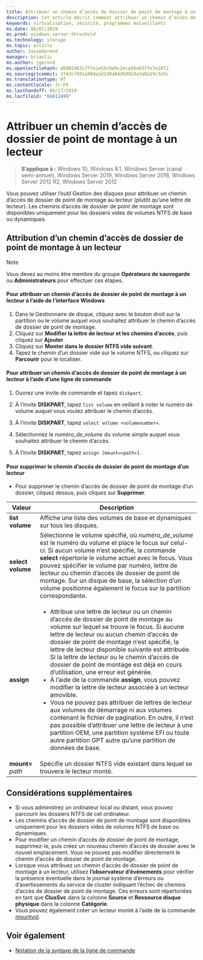 ```yaml
---
title: Attribuer un chemin d’accès de dossier de point de montage à un lecteur
description: Cet article décrit comment attribuer un chemin d’accès de dossier de point de montage à un lecteur (plutôt qu’une lettre de lecteur).
keywords: virtualisation, sécurité, programmes malveillants
ms.date: 06/07/2019
ms.prod: windows-server-threshold
ms.technology: storage
ms.topic: article
author: JasonGerend
manager: brianlic
ms.author: jgerend
ms.openlocfilehash: d09024b3c7f7a1e55c9e9c2ece56e037fe7e16f2
ms.sourcegitcommit: 3743cf691a984e1d140a04d50924a3a0a19c3e5c
ms.translationtype: HT
ms.contentlocale: fr-FR
ms.lasthandoff: 06/17/2019
ms.locfileid: "66812499"
---
```

# <a name="assign-a-mount-point-folder-path-to-a-drive"></a>Attribuer un chemin d’accès de dossier de point de montage à un lecteur

> **S’applique à :** Windows 10, Windows 8.1, Windows Server (canal semi-annuel), Windows Server 2019, Windows Server 2016, Windows Server 2012 R2, Windows Server 2012

Vous pouvez utiliser l’outil Gestion des disques pour attribuer un chemin d’accès de dossier de point de montage au lecteur (plutôt qu’une lettre de lecteur). Les chemins d’accès de dossier de point de montage sont disponibles uniquement pour les dossiers vides de volumes NTFS de base ou dynamiques.

## <a name="assigning-a-mount-point-folder-path-to-a-drive"></a>Attribution d’un chemin d’accès de dossier de point de montage à un lecteur

> [!NOTE]
> Vous devez au moins être membre du groupe **Opérateurs de sauvegarde** ou **Administrateurs** pour effectuer ces étapes.

#### <a name="to-assign-a-mount-point-folder-path-to-a-drive-by-using-the-windows-interface"></a>Pour attribuer un chemin d’accès de dossier de point de montage à un lecteur à l’aide de l’interface Windows

1.  Dans le Gestionnaire de disque, cliquez avec le bouton droit sur la partition ou le volume auquel vous souhaitez attribuer le chemin d’accès de dossier de point de montage. 
2. Cliquez sur **Modifier la lettre de lecteur et les chemins d’accès**, puis cliquez sur **Ajouter**. 
3. Cliquez sur **Monter dans le dossier NTFS vide suivant**.
4. Tapez le chemin d’un dossier vide sur le volume NTFS, ou cliquez sur **Parcourir** pour le localiser.

#### <a name="to-assign-a-mount-point-folder-path-to-a-drive-using-a-command-line"></a>Pour attribuer un chemin d’accès de dossier de point de montage à un lecteur à l’aide d’une ligne de commande

1.  Ouvrez une invite de commande et tapez `diskpart`.

2.  À l’invite **DISKPART**, tapez `list volume` en veillant à noter le numéro de volume auquel vous voulez attribuer le chemin d’accès.

3.  À l’invite **DISKPART**, tapez `select volume <volumenumber>`. 

4. Sélectionnez le *numéro_de_volume* du volume simple auquel vous souhaitez attribuer le chemin d’accès.

5.  À l’invite **DISKPART**, tapez `assign [mount=<path>]`.

#### <a name="to-remove-a-mount-point-folder-path-to-a-drive"></a>Pour supprimer le chemin d’accès de dossier de point de montage d’un lecteur

-   Pour supprimer le chemin d’accès de dossier de point de montage d’un dossier, cliquez dessus, puis cliquez sur **Supprimer**.

| Valeur | Description |
| --- | --- |
| **list volume** | Affiche une liste des volumes de base et dynamiques sur tous les disques. |
| **select volume**        | Sélectionne le volume spécifié, où <em>numéro_de_volume</em> est le numéro du volume et place le focus sur celui-ci. Si aucun volume n’est spécifié, la commande **select** répertorie le volume actuel avec le focus. Vous pouvez spécifier le volume par numéro, lettre de lecteur ou chemin d’accès de dossier de point de montage. Sur un disque de base, la sélection d’un volume positionne également le focus sur la partition correspondante.|
| **assign** | <ul><li> Attribue une lettre de lecteur ou un chemin d’accès de dossier de point de montage au volume sur lequel se trouve le focus. Si aucune lettre de lecteur ou aucun chemin d’accès de dossier de point de montage n’est spécifié, la lettre de lecteur disponible suivante est attribuée. Si la lettre de lecteur ou le chemin d’accès de dossier de point de montage est déjà en cours d’utilisation, une erreur est générée.</li>  <li>À l’aide de la commande **assign**, vous pouvez modifier la lettre de lecteur associée à un lecteur amovible.</li> <li> Vous ne pouvez pas attribuer de lettres de lecteur aux volumes de démarrage ni aux volumes contenant le fichier de pagination. En outre, il n’est pas possible d’attribuer une lettre de lecteur à une partition OEM, une partition système EFI ou toute autre partition GPT autre qu’une partition de données de base.</li></ul> |
| **mount=** <em>path</em> | Spécifie un dossier NTFS vide existant dans lequel se trouvera le lecteur monté.  |

## <a name="additional-considerations"></a>Considérations supplémentaires

-   Si vous administrez un ordinateur local ou distant, vous pouvez parcourir les dossiers NTFS de cet ordinateur.
-   Les chemins d’accès de dossier de point de montage sont disponibles uniquement pour les dossiers vides de volumes NTFS de base ou dynamiques.
-   Pour modifier un chemin d’accès de dossier de point de montage, supprimez-le, puis créez un nouveau chemin d’accès de dossier avec le nouvel emplacement. Vous ne pouvez pas modifier directement le chemin d’accès de dossier de point de montage.
-   Lorsque vous attribuez un chemin d’accès de dossier de point de montage à un lecteur, utilisez **l’observateur d’événements** pour vérifier la présence éventuelle dans le journal système d’erreurs ou d’avertissements du service de cluster indiquant l’échec de chemins d’accès de dossier de point de montage. Ces erreurs sont répertoriées en tant que **ClusSvc** dans la colonne **Source** et **Ressource disque physique** dans la colonne **Catégorie**.
-   Vous pouvez également créer un lecteur monté à l’aide de la commande [mountvol](https://go.microsoft.com/fwlink/?linkid=64111).

## <a name="see-also"></a>Voir également
-   [Notation de la syntaxe de la ligne de commande](https://technet.microsoft.com/library/cc742449(v=ws.11).aspx)


